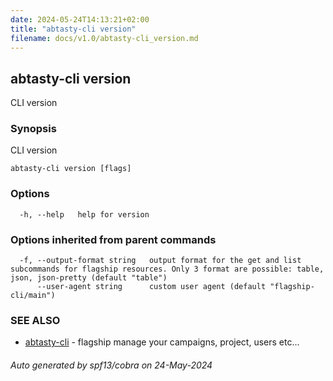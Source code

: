 ```yaml
---
date: 2024-05-24T14:13:21+02:00
title: "abtasty-cli version"
filename: docs/v1.0/abtasty-cli_version.md
---
```

## abtasty-cli version

CLI version

### Synopsis

CLI version

```
abtasty-cli version [flags]
```

### Options

```
  -h, --help   help for version
```

### Options inherited from parent commands

```
  -f, --output-format string   output format for the get and list subcommands for flagship resources. Only 3 format are possible: table, json, json-pretty (default "table")
      --user-agent string      custom user agent (default "flagship-cli/main")
```

### SEE ALSO

* [abtasty-cli](/docs/v1.0/abtasty-cli.md)	 - flagship manage your campaigns, project, users etc...

###### Auto generated by spf13/cobra on 24-May-2024
